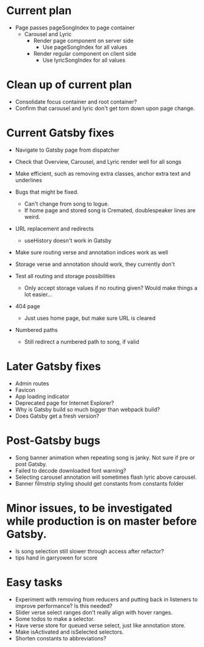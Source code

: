# Current plan
* Page passes pageSongIndex to page container
    * Carousel and Lyric
        * Render page component on server side
            * Use pageSongIndex for all values
        * Render regular component on client side
            * Use lyricSongIndex for all values

# Clean up of current plan
* Consolidate focus container and root container?
* Confirm that carousel and lyric don't get torn down upon page change.

# Current Gatsby fixes
* Navigate to Gatsby page from dispatcher
* Check that Overview, Carousel, and Lyric render well for all songs
* Make efficient, such as removing extra classes, anchor extra text and underlines
* Bugs that might be fixed.
    * Can't change from song to logue.
    * If home page and stored song is Cremated, doublespeaker lines are weird.

* URL replacement and redirects
    * useHistory doesn't work in Gatsby
* Make sure routing verse and annotation indices work as well
* Storage verse and annotation should work, they currently don't
* Test all routing and storage possibilities
    * Only accept storage values if no routing given? Would make things a lot easier...
* 404 page
    * Just uses home page, but make sure URL is cleared
* Numbered paths
    * Still redirect a numbered path to song, if valid

# Later Gatsby fixes
* Admin routes
* Favicon
* App loading indicator
* Deprecated page for Internet Explorer?
* Why is Gatsby build so much bigger than webpack build?
* Does Gatsby get a fresh version?

# Post-Gatsby bugs
* Song banner animation when repeating song is janky. Not sure if pre or post Gatsby.
* Failed to decode downloaded font warning?
* Selecting carousel annotation will sometimes flash lyric above carousel.
* Banner filmstrip styling should get constants from constants folder

# Minor issues, to be investigated while production is on master before Gatsby.
* Is song selection still slower through access after refactor?
* tips hand in garryowen for score

# Easy tasks
* Experiment with removing from reducers and putting back in listeners to improve performance? Is this needed?
* Slider verse select ranges don't really align with hover ranges.
* Some todos to make a selector.
* Have verse store for queued verse select, just like annotation store.
* Make isActivated and isSelected selectors.
* Shorten constants to abbreviations?

